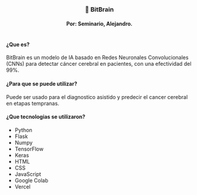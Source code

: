 <h3 align=center>🥼 BitBrain</h3>
<h4 align=center>Por: Seminario, Alejandro.</h4>

<h1></h1>


<h4>¿Que es?</h4>
BitBrain es un modelo de IA basado en Redes Neuronales Convolucionales (CNNs) para detectar 
cáncer cerebral en pacientes, con una efectividad del 99%.


<h4>¿Para que se puede utilizar?</h4>
Puede ser usado para el diagnostico asistido y predecir el cancer cerebral en etapas tempranas.

<h4>¿Que tecnologias se utilizaron?</h4>

- Python
- Flask
- Numpy
- TensorFlow
- Keras
- HTML
- CSS
- JavaScript
- Google Colab
- Vercel





